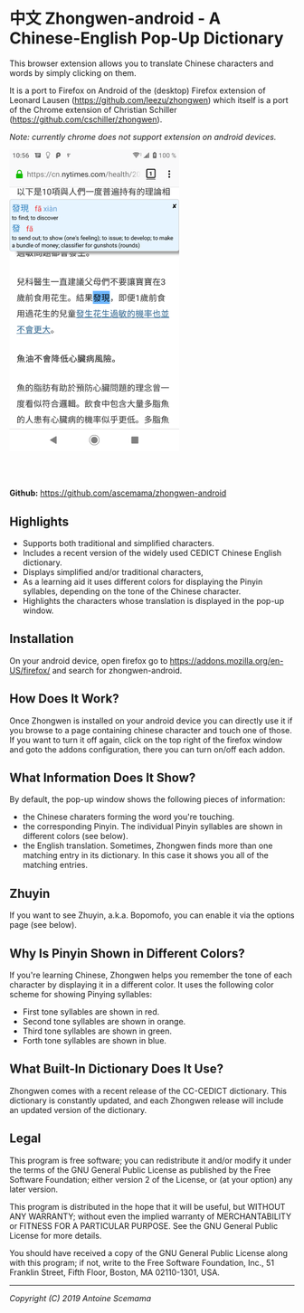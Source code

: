 # 中文 Zhongwen-android - A Chinese-English Pop-Up Dictionary

This browser extension allows you to translate Chinese characters and words
by simply clicking on them.

It is a port to Firefox on Android of the (desktop) Firefox extension of Leonard Lausen (https://github.com/leezu/zhongwen) which itself is a port of the Chrome extension of Christian Schiller (https://github.com/cschiller/zhongwen).

*Note: currently chrome does not support extension on android devices.*
 

<a href="url"><img src="https://github.com/ascemama/zhongwen-android/blob/android/images/Screenshot.PNG"  width="300" ></a>

<br/><br/>

**Github:**
https://github.com/ascemama/zhongwen-android

## Highlights
- Supports both traditional and simplified characters.
- Includes a recent version of the widely used CEDICT Chinese English
  dictionary.
- Displays  simplified and/or traditional characters,
- As a learning aid it uses different colors for displaying the Pinyin
  syllables, depending on the tone of the Chinese character.
- Highlights the characters whose translation is displayed in the pop-up
  window.
 


## Installation

On your android device, open firefox go to https://addons.mozilla.org/en-US/firefox/ and search for zhongwen-android.


## How Does It Work?
Once Zhongwen is installed on your android device you can directly use it if you browse to a page containing chinese character and touch one of those.
If you want to turn it off again, click on the top right of the firefox window and goto the addons configuration, there you can turn on/off each addon.


## What Information Does It Show?
By default, the pop-up window shows the following pieces of information:

- the Chinese charaters forming the word you're touching.  
- the corresponding Pinyin. The individual Pinyin syllables are shown in different
  colors (see below).
- the English translation. Sometimes, Zhongwen finds more than one matching entry 
  in its dictionary. In this case it shows you all of the matching entries.


## Zhuyin
If you want to see Zhuyin, a.k.a. Bopomofo, you can enable it via the options
page (see below).


## Why Is Pinyin Shown in Different Colors?
If you're learning Chinese, Zhongwen helps you remember the tone of each
character by displaying it in a different color. It uses the following color
scheme for showing Pinying syllables:

- First tone syllables are shown in red.
- Second tone syllables are shown in orange.
- Third tone syllables are shown in green.
- Forth tone syllables are shown in blue.

  
 

## What Built-In Dictionary Does It Use?
Zhongwen comes with a recent release of the CC-CEDICT dictionary. This dictionary is
constantly updated, and each Zhongwen release will include an updated version of the
dictionary.

 
 


## Legal
This program is free software; you can redistribute it and/or
modify it under the terms of the GNU General Public License
as published by the Free Software Foundation; either version 2
of the License, or (at your option) any later version.

This program is distributed in the hope that it will be useful,
but WITHOUT ANY WARRANTY; without even the implied warranty of
MERCHANTABILITY or FITNESS FOR A PARTICULAR PURPOSE.  See the
GNU General Public License for more details.

You should have received a copy of the GNU General Public License
along with this program; if not, write to the Free Software
Foundation, Inc., 51 Franklin Street, Fifth Floor, Boston, MA  02110-1301, USA.

---

*Copyright (C) 2019 Antoine Scemama*